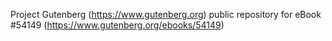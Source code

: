 Project Gutenberg (https://www.gutenberg.org) public repository for
eBook #54149 (https://www.gutenberg.org/ebooks/54149)
